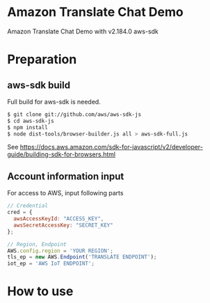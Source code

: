 # Amazon Translate Chat Demo
Amazon Translate Chat Demo with v2.184.0 aws-sdk

# Preparation
## aws-sdk build
Full build for aws-sdk is needed.

```sh
$ git clone git://github.com/aws/aws-sdk-js
$ cd aws-sdk-js
$ npm install
$ node dist-tools/browser-builder.js all > aws-sdk-full.js
```

See https://docs.aws.amazon.com/sdk-for-javascript/v2/developer-guide/building-sdk-for-browsers.html

## Account information input
For access to AWS, input following parts

```js
// Credential
cred = {
  awsAccessKeyId: "ACCESS_KEY",
  awsSecretAccessKey: "SECRET_KEY"
};

// Region, Endpoint
AWS.config.region = 'YOUR REGION';
tls_ep = new AWS.Endpoint('TRANSLATE ENDPOINT');
iot_ep = 'AWS IoT ENDPOINT';
```


# How to use

